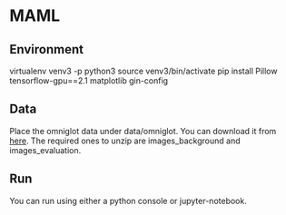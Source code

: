 # MAML

## Environment
virtualenv venv3 -p python3
source venv3/bin/activate
pip install Pillow tensorflow-gpu==2.1 matplotlib gin-config

## Data
Place the omniglot data under data/omniglot. You can download it from [here](https://github.com/brendenlake/omniglot). The required ones to unzip are images_background and images_evaluation.

## Run
You can run using either a python console or jupyter-notebook.
